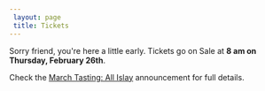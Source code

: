 ```yaml
---
 layout: page
 title: Tickets
---
```


Sorry friend, you're here a little early. Tickets go on Sale at **8 am on Thursday, February 26th**.

Check the [March Tasting: All Islay][1] announcement for full details.

[1]: 2015/02/23/March-Tasting-All-Islay/